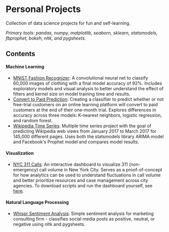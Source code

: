 # Personal Projects
Collection of data science projects for fun and self-learning. 

*Primary tools: pandas, numpy, matplotlib, seaborn, sklearn, statsmodels, fbprophet, bokeh, nltk, and pygsheets.*

## Contents
#### Machine Learning
- [MNIST Fashion Recognizer](MNIST_fashion_recognizer/MNIST_Fashion_Recognizer.ipynb): A convolutional neural net to classify 60,000 images of clothing with a final model accuracy of 92%. Includes exploratory models and visual analysis to better understand the effect of filters and kernel size on model training time and results. 
- [Convert to Paid Prediction](conversion_prediction/CTP_Classifier.ipynb): Creating a classifier to predict whether or not free-trial customers on an online learning platform will convert to paid customers at the end of their one-month trial. Explores differences in accuracy across three models: K-nearest neighbors, logistic regression, and random forest. 
- [Wikipedia Time Series](wikipedia_time_series/Web_Traffic_Prediction.ipynb): Multiple time series project with the goal of predicting Wikipedia web views from January 2017 to March 2017 for 145,000 different pages. Uses both the statsmodels library ARIMA model and Facebook's Prophet model and compares model results. 

#### Visualization
- [NYC 311 Calls](nyc_311_dashboard/NYC_311_Calls.ipynb): An interactive dashboard to visualize 311 (non-emergency) call volume in New York City. Serves as a proof-of-concept for how analytics can be used to understand fluctuations in call volume and better prioritize resources and case management across city agencies. To download scripts and run the dashboard yourself, see [here](../NYC_311_Dash/). 

#### Natural Language Processing
- [Whispr Sentiment Analysis](whispr_sentiment_analysis/Sentiment_Analysis.ipynb): Simple sentiment analysis for marketing consulting firm - classifies social media posts as positive, neutral, or negative using nltk and pygsheets.
